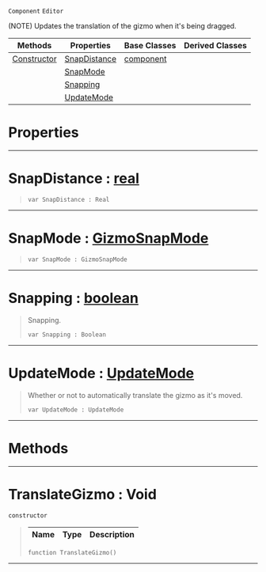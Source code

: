  `Component` `Editor`



(NOTE) Updates the translation of the gizmo when it's being dragged.

|Methods|Properties|Base Classes|Derived Classes|
|---|---|---|---|
|[ Constructor](https://github.com/PlasmaEngine/PlasmaDocs/tree/master/docs/C%2B%2B/code_reference/class_reference/translategizmo.markdown#translategizmo-void)|[ SnapDistance](https://github.com/PlasmaEngine/PlasmaDocs/tree/master/docs/C%2B%2B/code_reference/class_reference/translategizmo.markdown#snapdistance-plasma-engine)|[component](https://github.com/PlasmaEngine/PlasmaDocs/tree/master/docs/C%2B%2B/code_reference/class_reference/component.markdown)| |
| |[ SnapMode](https://github.com/PlasmaEngine/PlasmaDocs/tree/master/docs/C%2B%2B/code_reference/class_reference/translategizmo.markdown#snapmode-plasma-engine-doc)| | |
| |[ Snapping](https://github.com/PlasmaEngine/PlasmaDocs/tree/master/docs/C%2B%2B/code_reference/class_reference/translategizmo.markdown#snapping-plasma-engine-doc)| | |
| |[ UpdateMode](https://github.com/PlasmaEngine/PlasmaDocs/tree/master/docs/C%2B%2B/code_reference/class_reference/translategizmo.markdown#updatemode-plasma-engine-d)| | |


 #  Properties


---  
 #  SnapDistance : [real](https://github.com/PlasmaEngine/PlasmaDocs/tree/master/docs/C%2B%2B/code_reference/lightning_base_types/real.markdown)

> 
> ``` lang=cpp, name=Lightning
> var SnapDistance : Real


---  
 #  SnapMode : [GizmoSnapMode](https://github.com/PlasmaEngine/PlasmaDocs/tree/master/docs/C%2B%2B/code_reference/enum_reference.markdown#gizmosnapmode)

> 
> ``` lang=cpp, name=Lightning
> var SnapMode : GizmoSnapMode


---  
 #  Snapping : [boolean](https://github.com/PlasmaEngine/PlasmaDocs/tree/master/docs/C%2B%2B/code_reference/lightning_base_types/boolean.markdown)

> Snapping.
> ``` lang=cpp, name=Lightning
> var Snapping : Boolean


---  
 #  UpdateMode : [UpdateMode](https://github.com/PlasmaEngine/PlasmaDocs/tree/master/docs/C%2B%2B/code_reference/enum_reference.markdown#updatemode)

> Whether or not to automatically translate the gizmo as it's moved.
> ``` lang=cpp, name=Lightning
> var UpdateMode : UpdateMode


---  
 #  Methods


---  
 #  TranslateGizmo : Void

 `constructor`

> 
> |Name|Type|Description|
> |---|---|---|
> ``` lang=cpp, name=Lightning
> function TranslateGizmo()
> ``` 


---  
 

 